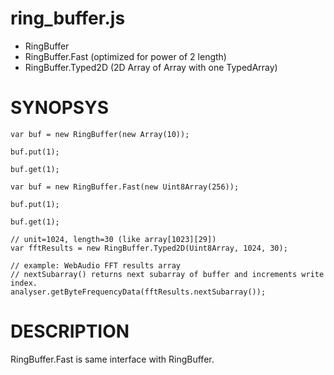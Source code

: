ring_buffer.js
==============

- RingBuffer
- RingBuffer.Fast (optimized for power of 2 length)
- RingBuffer.Typed2D (2D Array of Array with one TypedArray)

SYNOPSYS
========

```
var buf = new RingBuffer(new Array(10));

buf.put(1);

buf.get(1);

```


```
var buf = new RingBuffer.Fast(new Uint8Array(256));

buf.put(1);

buf.get(1);

```

```
// unit=1024, length=30 (like array[1023][29])
var fftResults = new RingBuffer.Typed2D(Uint8Array, 1024, 30);

// example: WebAudio FFT results array
// nextSubarray() returns next subarray of buffer and increments write index.
analyser.getByteFrequencyData(fftResults.nextSubarray());

```

DESCRIPTION
===========

RingBuffer.Fast is same interface with RingBuffer.

